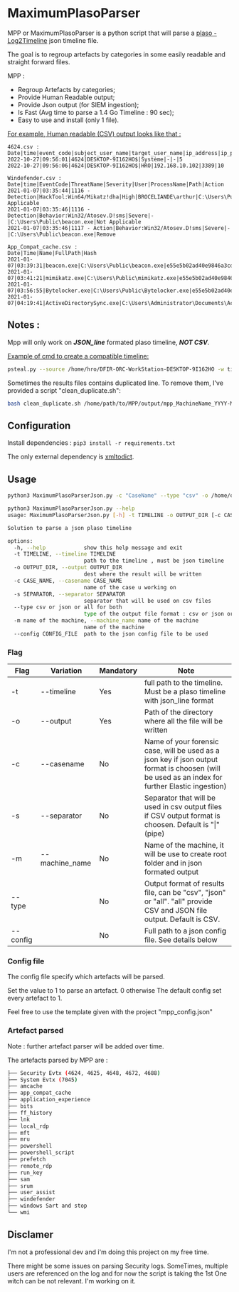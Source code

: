 # MaximumPlasoParser

MPP or MaximumPlasoParser is a python script that will parse a [plaso - Log2Timeline](https://github.com/log2timeline/plaso)  json timeline file.

The goal is to regroup artefacts by categories in some easily readable and straight forward files.

MPP : 
* Regroup Artefacts by categories;
* Provide Human Readable output;
* Provide Json output (for SIEM ingestion);
* Is Fast (Avg time to parse a 1.4 Go Timeline : 90 sec);
* Easy to use and install (only 1 file).


<ins>For example, Human readable (CSV) output looks like that :</ins>

```csv
4624.csv :
Date|time|event_code|subject_user_name|target_user_name|ip_address|ip_port|logon_type
2022-10-27|09:56:01|4624|DESKTOP-9I162HO$|Système|-|-|5
2022-10-27|09:56:06|4624|DESKTOP-9I162HO$|HRO|192.168.10.102|3389|10

Windefender.csv :
Date|time|EventCode|ThreatName|Severity|User|ProcessName|Path|Action
2021-01-07|03:35:44|1116 - Detection|HackTool:Win64/Mikatz!dha|High|BROCELIANDE\arthur|C:\Users\Public\beacon.exe|Not Applicable
2021-01-07|03:35:46|1116 - Detection|Behavior:Win32/Atosev.D!sms|Severe|-|C:\Users\Public\beacon.exe|Not Applicable
2021-01-07|03:35:46|1117 - Action|Behavior:Win32/Atosev.D!sms|Severe|-|C:\Users\Public\beacon.exe|Remove

App_Compat_cache.csv :
Date|Time|Name|FullPath|Hash
2021-01-07|03:39:31|beacon.exe|C:\Users\Public\beacon.exe|e55e5b02ad40e9846a3cd83b00eec225fb98781c6f58a19697bf66a586f77672
2021-01-07|03:41:21|mimikatz.exe|C:\Users\Public\mimikatz.exe|e55e5b02ad40e9846a3cd83b00eec225fb98781c6f58a19697bf66a586f77672
2021-01-07|03:56:55|Bytelocker.exe|C:\Users\Public\Bytelocker.exe|e55e5b02ad40e9846a3cd83b00eec225fb98781c6f58a19697bf66a586f77672
2021-01-07|04:19:41|ActiveDirectorySync.exe|C:\Users\Administrator\Documents\ActiveDirectorySync.exe|e55e5b02ad40e9846a3cd83b00eec225fb98781c6f58a19697bf66a586f77672
```

## Notes : 
Mpp will only work on ***JSON_line*** formated plaso timeline, ***NOT CSV***.

<ins> Example of cmd to create a compatible timeline:</ins>

```bash
psteal.py --source /home/hro/DFIR-ORC-WorkStation-DESKTOP-9I162HO -w timeline.json -o json_line
```


Sometimes the results files contains duplicated line.
To remove them, I've provided a script "clean_duplicate.sh":
```bash
bash clean_duplicate.sh /home/path/to/MPP/output/mpp_MachineName_YYYY-MM-DDTHH:mm:SS
```

## Configuration

Install dependencies : `pip3 install -r requirements.txt`

The only external dependency is [xmltodict](https://pypi.org/project/xmltodict/).


## Usage

```bash
python3 MaximumPlasoParserJson.py -c "CaseName" --type "csv" -o /home/output/dir/ -t /home/path/to/json/timeline/timeline.json  -m "MachineName"
```

```bash
python3 MaximumPlasoParserJson.py --help                                                             
usage: MaximumPlasoParserJson.py [-h] -t TIMELINE -o OUTPUT_DIR [-c CASE_NAME] [-s SEPARATOR] [--type csv or json or all for both] [-m name of the machine] [--config CONFIG_FILE]

Solution to parse a json plaso timeline

options:
  -h, --help            show this help message and exit
  -t TIMELINE, --timeline TIMELINE
                        path to the timeline , must be json timeline
  -o OUTPUT_DIR, --output OUTPUT_DIR
                        dest where the result will be written
  -c CASE_NAME, --casename CASE_NAME
                        name of the case u working on
  -s SEPARATOR, --separator SEPARATOR
                        separator that will be used on csv files
  --type csv or json or all for both
                        type of the output file format : csv or json or both. Default is csv
  -m name of the machine, --machine_name name of the machine
                        name of the machine
  --config CONFIG_FILE  path to the json config file to be used
```


### Flag

| Flag     | Variation      | Mandatory | Note                                                                                                                                             |
|----------|----------------|-----------|--------------------------------------------------------------------------------------------------------------------------------------------------|
| -t       | --timeline     | Yes       | full path to the timeline. Must be a plaso timeline with json_line format                                                                        |
| -o       | --output       | Yes       | Path of the directory where all the file will be written                                                                                         |
| -c       | --casename     | No        | Name of your forensic case, will be used as a json key if json output format is choosen (will be used as an index for further Elastic ingestion) |
| -s       | --separator    | No        | Separator that will be used in csv output files if CSV output format is choosen. Default is "\|" (pipe)                                          |
| -m       | --machine_name | No        | Name of the machine, it will be use to create root folder and in json formated output                                                            |
| --type   |                | No        | Output format of results file, can be "csv", "json" or "all". "all" provide CSV and JSON file output. Default is CSV.                            |
| --config |                | No        | Full path to a json config file. See details below                                                                                               |


### Config file

The config file specify which artefacts will be parsed.

Set the value to 1 to parse an artefact. 0 otherwise  The default config set every artefact to 1.

Feel free to use the template given with the project "mpp_config.json"

### Artefact parsed
Note : further artefact parser will be added over time.

The artefacts parsed by MPP are : 

``` bash
├── Security Evtx (4624, 4625, 4648, 4672, 4688)
├── System Evtx (7045)
├── amcache
├── app_compat_cache
├── application_experience
├── bits
├── ff_history
├── lnk
├── local_rdp
├── mft
├── mru
├── powershell
├── powershell_script
├── prefetch
├── remote_rdp
├── run_key
├── sam
├── srum
├── user_assist
├── windefender
├── windows Sart and stop
└── wmi
```

## Disclamer

I'm not a professional dev and i'm doing this project on my free time.

There might be some issues on parsing Security logs. SomeTimes, multiple users are referenced on the log and for now
the script is taking the 1st One witch can be not relevant. I'm working on it.

